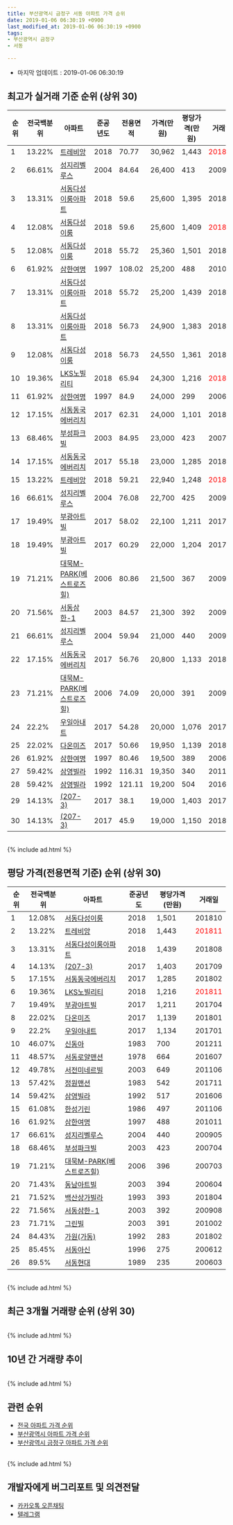 ```yaml
---
title: 부산광역시 금정구 서동 아파트 가격 순위
date: 2019-01-06 06:30:19 +0900
last_modified_at: 2019-01-06 06:30:19 +0900
tags:
- 부산광역시 금정구
- 서동

---
```


* 마지막 업데이트 : 2019-01-06 06:30:19

## 최고가 실거래 기준 순위 (상위 30)


|순위|전국백분위|아파트|준공년도|전용면적|가격(만원)|평당가격(만원)|거래일|
|---|---|---|---|---|---|---|---|
|1|13.22%|[트레비앙](https://search.naver.com/search.naver?query=%EB%B6%80%EC%82%B0%EA%B4%91%EC%97%AD%EC%8B%9C+%EA%B8%88%EC%A0%95%EA%B5%AC+%EC%84%9C%EB%8F%99+%ED%8A%B8%EB%A0%88%EB%B9%84%EC%95%99)|2018|70.77|30,962|1,443|<span style="color:red">201811</span>|
|2|66.61%|[성지리벨루스](https://search.naver.com/search.naver?query=%EB%B6%80%EC%82%B0%EA%B4%91%EC%97%AD%EC%8B%9C+%EA%B8%88%EC%A0%95%EA%B5%AC+%EC%84%9C%EB%8F%99+%EC%84%B1%EC%A7%80%EB%A6%AC%EB%B2%A8%EB%A3%A8%EC%8A%A4)|2004|84.64|26,400|413|200907|
|3|13.31%|[서동다성이룸아파트](https://search.naver.com/search.naver?query=%EB%B6%80%EC%82%B0%EA%B4%91%EC%97%AD%EC%8B%9C+%EA%B8%88%EC%A0%95%EA%B5%AC+%EC%84%9C%EB%8F%99+%EC%84%9C%EB%8F%99%EB%8B%A4%EC%84%B1%EC%9D%B4%EB%A3%B8%EC%95%84%ED%8C%8C%ED%8A%B8)|2018|59.6|25,600|1,395|201808|
|4|12.08%|[서동다성이룸](https://search.naver.com/search.naver?query=%EB%B6%80%EC%82%B0%EA%B4%91%EC%97%AD%EC%8B%9C+%EA%B8%88%EC%A0%95%EA%B5%AC+%EC%84%9C%EB%8F%99+%EC%84%9C%EB%8F%99%EB%8B%A4%EC%84%B1%EC%9D%B4%EB%A3%B8)|2018|59.6|25,600|1,409|<span style="color:red">201811</span>|
|5|12.08%|[서동다성이룸](https://search.naver.com/search.naver?query=%EB%B6%80%EC%82%B0%EA%B4%91%EC%97%AD%EC%8B%9C+%EA%B8%88%EC%A0%95%EA%B5%AC+%EC%84%9C%EB%8F%99+%EC%84%9C%EB%8F%99%EB%8B%A4%EC%84%B1%EC%9D%B4%EB%A3%B8)|2018|55.72|25,360|1,501|201810|
|6|61.92%|[삼한여명](https://search.naver.com/search.naver?query=%EB%B6%80%EC%82%B0%EA%B4%91%EC%97%AD%EC%8B%9C+%EA%B8%88%EC%A0%95%EA%B5%AC+%EC%84%9C%EB%8F%99+%EC%82%BC%ED%95%9C%EC%97%AC%EB%AA%85)|1997|108.02|25,200|488|201011|
|7|13.31%|[서동다성이룸아파트](https://search.naver.com/search.naver?query=%EB%B6%80%EC%82%B0%EA%B4%91%EC%97%AD%EC%8B%9C+%EA%B8%88%EC%A0%95%EA%B5%AC+%EC%84%9C%EB%8F%99+%EC%84%9C%EB%8F%99%EB%8B%A4%EC%84%B1%EC%9D%B4%EB%A3%B8%EC%95%84%ED%8C%8C%ED%8A%B8)|2018|55.72|25,200|1,439|201808|
|8|13.31%|[서동다성이룸아파트](https://search.naver.com/search.naver?query=%EB%B6%80%EC%82%B0%EA%B4%91%EC%97%AD%EC%8B%9C+%EA%B8%88%EC%A0%95%EA%B5%AC+%EC%84%9C%EB%8F%99+%EC%84%9C%EB%8F%99%EB%8B%A4%EC%84%B1%EC%9D%B4%EB%A3%B8%EC%95%84%ED%8C%8C%ED%8A%B8)|2018|56.73|24,900|1,383|201808|
|9|12.08%|[서동다성이룸](https://search.naver.com/search.naver?query=%EB%B6%80%EC%82%B0%EA%B4%91%EC%97%AD%EC%8B%9C+%EA%B8%88%EC%A0%95%EA%B5%AC+%EC%84%9C%EB%8F%99+%EC%84%9C%EB%8F%99%EB%8B%A4%EC%84%B1%EC%9D%B4%EB%A3%B8)|2018|56.73|24,550|1,361|201810|
|10|19.36%|[LKS노빌리티](https://search.naver.com/search.naver?query=%EB%B6%80%EC%82%B0%EA%B4%91%EC%97%AD%EC%8B%9C+%EA%B8%88%EC%A0%95%EA%B5%AC+%EC%84%9C%EB%8F%99+LKS%EB%85%B8%EB%B9%8C%EB%A6%AC%ED%8B%B0)|2018|65.94|24,300|1,216|<span style="color:red">201811</span>|
|11|61.92%|[삼한여명](https://search.naver.com/search.naver?query=%EB%B6%80%EC%82%B0%EA%B4%91%EC%97%AD%EC%8B%9C+%EA%B8%88%EC%A0%95%EA%B5%AC+%EC%84%9C%EB%8F%99+%EC%82%BC%ED%95%9C%EC%97%AC%EB%AA%85)|1997|84.9|24,000|299|200610|
|12|17.15%|[서동동국에버리치](https://search.naver.com/search.naver?query=%EB%B6%80%EC%82%B0%EA%B4%91%EC%97%AD%EC%8B%9C+%EA%B8%88%EC%A0%95%EA%B5%AC+%EC%84%9C%EB%8F%99+%EC%84%9C%EB%8F%99%EB%8F%99%EA%B5%AD%EC%97%90%EB%B2%84%EB%A6%AC%EC%B9%98)|2017|62.31|24,000|1,101|201802|
|13|68.46%|[부성파크빌](https://search.naver.com/search.naver?query=%EB%B6%80%EC%82%B0%EA%B4%91%EC%97%AD%EC%8B%9C+%EA%B8%88%EC%A0%95%EA%B5%AC+%EC%84%9C%EB%8F%99+%EB%B6%80%EC%84%B1%ED%8C%8C%ED%81%AC%EB%B9%8C)|2003|84.95|23,000|423|200704|
|14|17.15%|[서동동국에버리치](https://search.naver.com/search.naver?query=%EB%B6%80%EC%82%B0%EA%B4%91%EC%97%AD%EC%8B%9C+%EA%B8%88%EC%A0%95%EA%B5%AC+%EC%84%9C%EB%8F%99+%EC%84%9C%EB%8F%99%EB%8F%99%EA%B5%AD%EC%97%90%EB%B2%84%EB%A6%AC%EC%B9%98)|2017|55.18|23,000|1,285|201802|
|15|13.22%|[트레비앙](https://search.naver.com/search.naver?query=%EB%B6%80%EC%82%B0%EA%B4%91%EC%97%AD%EC%8B%9C+%EA%B8%88%EC%A0%95%EA%B5%AC+%EC%84%9C%EB%8F%99+%ED%8A%B8%EB%A0%88%EB%B9%84%EC%95%99)|2018|59.21|22,940|1,248|<span style="color:red">201811</span>|
|16|66.61%|[성지리벨루스](https://search.naver.com/search.naver?query=%EB%B6%80%EC%82%B0%EA%B4%91%EC%97%AD%EC%8B%9C+%EA%B8%88%EC%A0%95%EA%B5%AC+%EC%84%9C%EB%8F%99+%EC%84%B1%EC%A7%80%EB%A6%AC%EB%B2%A8%EB%A3%A8%EC%8A%A4)|2004|76.08|22,700|425|200907|
|17|19.49%|[부광아트빌](https://search.naver.com/search.naver?query=%EB%B6%80%EC%82%B0%EA%B4%91%EC%97%AD%EC%8B%9C+%EA%B8%88%EC%A0%95%EA%B5%AC+%EC%84%9C%EB%8F%99+%EB%B6%80%EA%B4%91%EC%95%84%ED%8A%B8%EB%B9%8C)|2017|58.02|22,100|1,211|201704|
|18|19.49%|[부광아트빌](https://search.naver.com/search.naver?query=%EB%B6%80%EC%82%B0%EA%B4%91%EC%97%AD%EC%8B%9C+%EA%B8%88%EC%A0%95%EA%B5%AC+%EC%84%9C%EB%8F%99+%EB%B6%80%EA%B4%91%EC%95%84%ED%8A%B8%EB%B9%8C)|2017|60.29|22,000|1,204|201704|
|19|71.21%|[대묵M-PARK(베스트로즈힐)](https://search.naver.com/search.naver?query=%EB%B6%80%EC%82%B0%EA%B4%91%EC%97%AD%EC%8B%9C+%EA%B8%88%EC%A0%95%EA%B5%AC+%EC%84%9C%EB%8F%99+%EB%8C%80%EB%AC%B5M-PARK%28%EB%B2%A0%EC%8A%A4%ED%8A%B8%EB%A1%9C%EC%A6%88%ED%9E%90%29)|2006|80.86|21,500|367|200905|
|20|71.56%|[서동삼한-1](https://search.naver.com/search.naver?query=%EB%B6%80%EC%82%B0%EA%B4%91%EC%97%AD%EC%8B%9C+%EA%B8%88%EC%A0%95%EA%B5%AC+%EC%84%9C%EB%8F%99+%EC%84%9C%EB%8F%99%EC%82%BC%ED%95%9C-1)|2003|84.57|21,300|392|200908|
|21|66.61%|[성지리벨루스](https://search.naver.com/search.naver?query=%EB%B6%80%EC%82%B0%EA%B4%91%EC%97%AD%EC%8B%9C+%EA%B8%88%EC%A0%95%EA%B5%AC+%EC%84%9C%EB%8F%99+%EC%84%B1%EC%A7%80%EB%A6%AC%EB%B2%A8%EB%A3%A8%EC%8A%A4)|2004|59.94|21,000|440|200905|
|22|17.15%|[서동동국에버리치](https://search.naver.com/search.naver?query=%EB%B6%80%EC%82%B0%EA%B4%91%EC%97%AD%EC%8B%9C+%EA%B8%88%EC%A0%95%EA%B5%AC+%EC%84%9C%EB%8F%99+%EC%84%9C%EB%8F%99%EB%8F%99%EA%B5%AD%EC%97%90%EB%B2%84%EB%A6%AC%EC%B9%98)|2017|56.76|20,800|1,133|201805|
|23|71.21%|[대묵M-PARK(베스트로즈힐)](https://search.naver.com/search.naver?query=%EB%B6%80%EC%82%B0%EA%B4%91%EC%97%AD%EC%8B%9C+%EA%B8%88%EC%A0%95%EA%B5%AC+%EC%84%9C%EB%8F%99+%EB%8C%80%EB%AC%B5M-PARK%28%EB%B2%A0%EC%8A%A4%ED%8A%B8%EB%A1%9C%EC%A6%88%ED%9E%90%29)|2006|74.09|20,000|391|200905|
|24|22.2%|[우일아내트](https://search.naver.com/search.naver?query=%EB%B6%80%EC%82%B0%EA%B4%91%EC%97%AD%EC%8B%9C+%EA%B8%88%EC%A0%95%EA%B5%AC+%EC%84%9C%EB%8F%99+%EC%9A%B0%EC%9D%BC%EC%95%84%EB%82%B4%ED%8A%B8)|2017|54.28|20,000|1,076|201702|
|25|22.02%|[다온미즈](https://search.naver.com/search.naver?query=%EB%B6%80%EC%82%B0%EA%B4%91%EC%97%AD%EC%8B%9C+%EA%B8%88%EC%A0%95%EA%B5%AC+%EC%84%9C%EB%8F%99+%EB%8B%A4%EC%98%A8%EB%AF%B8%EC%A6%88)|2017|50.66|19,950|1,139|201801|
|26|61.92%|[삼한여명](https://search.naver.com/search.naver?query=%EB%B6%80%EC%82%B0%EA%B4%91%EC%97%AD%EC%8B%9C+%EA%B8%88%EC%A0%95%EA%B5%AC+%EC%84%9C%EB%8F%99+%EC%82%BC%ED%95%9C%EC%97%AC%EB%AA%85)|1997|80.46|19,500|389|200609|
|27|59.42%|[삼영빌라](https://search.naver.com/search.naver?query=%EB%B6%80%EC%82%B0%EA%B4%91%EC%97%AD%EC%8B%9C+%EA%B8%88%EC%A0%95%EA%B5%AC+%EC%84%9C%EB%8F%99+%EC%82%BC%EC%98%81%EB%B9%8C%EB%9D%BC)|1992|116.31|19,350|340|201102|
|28|59.42%|[삼영빌라](https://search.naver.com/search.naver?query=%EB%B6%80%EC%82%B0%EA%B4%91%EC%97%AD%EC%8B%9C+%EA%B8%88%EC%A0%95%EA%B5%AC+%EC%84%9C%EB%8F%99+%EC%82%BC%EC%98%81%EB%B9%8C%EB%9D%BC)|1992|121.11|19,200|504|201604|
|29|14.13%|[(207-3)](https://search.naver.com/search.naver?query=%EB%B6%80%EC%82%B0%EA%B4%91%EC%97%AD%EC%8B%9C+%EA%B8%88%EC%A0%95%EA%B5%AC+%EC%84%9C%EB%8F%99+%28207-3%29)|2017|38.1|19,000|1,403|201709|
|30|14.13%|[(207-3)](https://search.naver.com/search.naver?query=%EB%B6%80%EC%82%B0%EA%B4%91%EC%97%AD%EC%8B%9C+%EA%B8%88%EC%A0%95%EA%B5%AC+%EC%84%9C%EB%8F%99+%28207-3%29)|2017|45.9|19,000|1,150|201809|


<br>
{% include ad.html %}
<br>

## 평당 가격(전용면적 기준) 순위 (상위 30)


|순위|전국백분위|아파트|준공년도|평당가격(만원)|거래일|
|---|---|---|---|---|---|
|1|12.08%|[서동다성이룸](https://search.naver.com/search.naver?query=%EB%B6%80%EC%82%B0%EA%B4%91%EC%97%AD%EC%8B%9C+%EA%B8%88%EC%A0%95%EA%B5%AC+%EC%84%9C%EB%8F%99+%EC%84%9C%EB%8F%99%EB%8B%A4%EC%84%B1%EC%9D%B4%EB%A3%B8)|2018|1,501|201810|
|2|13.22%|[트레비앙](https://search.naver.com/search.naver?query=%EB%B6%80%EC%82%B0%EA%B4%91%EC%97%AD%EC%8B%9C+%EA%B8%88%EC%A0%95%EA%B5%AC+%EC%84%9C%EB%8F%99+%ED%8A%B8%EB%A0%88%EB%B9%84%EC%95%99)|2018|1,443|<span style="color:red">201811</span>|
|3|13.31%|[서동다성이룸아파트](https://search.naver.com/search.naver?query=%EB%B6%80%EC%82%B0%EA%B4%91%EC%97%AD%EC%8B%9C+%EA%B8%88%EC%A0%95%EA%B5%AC+%EC%84%9C%EB%8F%99+%EC%84%9C%EB%8F%99%EB%8B%A4%EC%84%B1%EC%9D%B4%EB%A3%B8%EC%95%84%ED%8C%8C%ED%8A%B8)|2018|1,439|201808|
|4|14.13%|[(207-3)](https://search.naver.com/search.naver?query=%EB%B6%80%EC%82%B0%EA%B4%91%EC%97%AD%EC%8B%9C+%EA%B8%88%EC%A0%95%EA%B5%AC+%EC%84%9C%EB%8F%99+%28207-3%29)|2017|1,403|201709|
|5|17.15%|[서동동국에버리치](https://search.naver.com/search.naver?query=%EB%B6%80%EC%82%B0%EA%B4%91%EC%97%AD%EC%8B%9C+%EA%B8%88%EC%A0%95%EA%B5%AC+%EC%84%9C%EB%8F%99+%EC%84%9C%EB%8F%99%EB%8F%99%EA%B5%AD%EC%97%90%EB%B2%84%EB%A6%AC%EC%B9%98)|2017|1,285|201802|
|6|19.36%|[LKS노빌리티](https://search.naver.com/search.naver?query=%EB%B6%80%EC%82%B0%EA%B4%91%EC%97%AD%EC%8B%9C+%EA%B8%88%EC%A0%95%EA%B5%AC+%EC%84%9C%EB%8F%99+LKS%EB%85%B8%EB%B9%8C%EB%A6%AC%ED%8B%B0)|2018|1,216|<span style="color:red">201811</span>|
|7|19.49%|[부광아트빌](https://search.naver.com/search.naver?query=%EB%B6%80%EC%82%B0%EA%B4%91%EC%97%AD%EC%8B%9C+%EA%B8%88%EC%A0%95%EA%B5%AC+%EC%84%9C%EB%8F%99+%EB%B6%80%EA%B4%91%EC%95%84%ED%8A%B8%EB%B9%8C)|2017|1,211|201704|
|8|22.02%|[다온미즈](https://search.naver.com/search.naver?query=%EB%B6%80%EC%82%B0%EA%B4%91%EC%97%AD%EC%8B%9C+%EA%B8%88%EC%A0%95%EA%B5%AC+%EC%84%9C%EB%8F%99+%EB%8B%A4%EC%98%A8%EB%AF%B8%EC%A6%88)|2017|1,139|201801|
|9|22.2%|[우일아내트](https://search.naver.com/search.naver?query=%EB%B6%80%EC%82%B0%EA%B4%91%EC%97%AD%EC%8B%9C+%EA%B8%88%EC%A0%95%EA%B5%AC+%EC%84%9C%EB%8F%99+%EC%9A%B0%EC%9D%BC%EC%95%84%EB%82%B4%ED%8A%B8)|2017|1,134|201701|
|10|46.07%|[신동아](https://search.naver.com/search.naver?query=%EB%B6%80%EC%82%B0%EA%B4%91%EC%97%AD%EC%8B%9C+%EA%B8%88%EC%A0%95%EA%B5%AC+%EC%84%9C%EB%8F%99+%EC%8B%A0%EB%8F%99%EC%95%84)|1983|700|201211|
|11|48.57%|[서동로얄맨션](https://search.naver.com/search.naver?query=%EB%B6%80%EC%82%B0%EA%B4%91%EC%97%AD%EC%8B%9C+%EA%B8%88%EC%A0%95%EA%B5%AC+%EC%84%9C%EB%8F%99+%EC%84%9C%EB%8F%99%EB%A1%9C%EC%96%84%EB%A7%A8%EC%85%98)|1978|664|201607|
|12|49.78%|[서전미네르빌](https://search.naver.com/search.naver?query=%EB%B6%80%EC%82%B0%EA%B4%91%EC%97%AD%EC%8B%9C+%EA%B8%88%EC%A0%95%EA%B5%AC+%EC%84%9C%EB%8F%99+%EC%84%9C%EC%A0%84%EB%AF%B8%EB%84%A4%EB%A5%B4%EB%B9%8C)|2003|649|201106|
|13|57.42%|[정원맨션](https://search.naver.com/search.naver?query=%EB%B6%80%EC%82%B0%EA%B4%91%EC%97%AD%EC%8B%9C+%EA%B8%88%EC%A0%95%EA%B5%AC+%EC%84%9C%EB%8F%99+%EC%A0%95%EC%9B%90%EB%A7%A8%EC%85%98)|1983|542|201711|
|14|59.42%|[삼영빌라](https://search.naver.com/search.naver?query=%EB%B6%80%EC%82%B0%EA%B4%91%EC%97%AD%EC%8B%9C+%EA%B8%88%EC%A0%95%EA%B5%AC+%EC%84%9C%EB%8F%99+%EC%82%BC%EC%98%81%EB%B9%8C%EB%9D%BC)|1992|517|201606|
|15|61.08%|[한성기린](https://search.naver.com/search.naver?query=%EB%B6%80%EC%82%B0%EA%B4%91%EC%97%AD%EC%8B%9C+%EA%B8%88%EC%A0%95%EA%B5%AC+%EC%84%9C%EB%8F%99+%ED%95%9C%EC%84%B1%EA%B8%B0%EB%A6%B0)|1986|497|201106|
|16|61.92%|[삼한여명](https://search.naver.com/search.naver?query=%EB%B6%80%EC%82%B0%EA%B4%91%EC%97%AD%EC%8B%9C+%EA%B8%88%EC%A0%95%EA%B5%AC+%EC%84%9C%EB%8F%99+%EC%82%BC%ED%95%9C%EC%97%AC%EB%AA%85)|1997|488|201011|
|17|66.61%|[성지리벨루스](https://search.naver.com/search.naver?query=%EB%B6%80%EC%82%B0%EA%B4%91%EC%97%AD%EC%8B%9C+%EA%B8%88%EC%A0%95%EA%B5%AC+%EC%84%9C%EB%8F%99+%EC%84%B1%EC%A7%80%EB%A6%AC%EB%B2%A8%EB%A3%A8%EC%8A%A4)|2004|440|200905|
|18|68.46%|[부성파크빌](https://search.naver.com/search.naver?query=%EB%B6%80%EC%82%B0%EA%B4%91%EC%97%AD%EC%8B%9C+%EA%B8%88%EC%A0%95%EA%B5%AC+%EC%84%9C%EB%8F%99+%EB%B6%80%EC%84%B1%ED%8C%8C%ED%81%AC%EB%B9%8C)|2003|423|200704|
|19|71.21%|[대묵M-PARK(베스트로즈힐)](https://search.naver.com/search.naver?query=%EB%B6%80%EC%82%B0%EA%B4%91%EC%97%AD%EC%8B%9C+%EA%B8%88%EC%A0%95%EA%B5%AC+%EC%84%9C%EB%8F%99+%EB%8C%80%EB%AC%B5M-PARK%28%EB%B2%A0%EC%8A%A4%ED%8A%B8%EB%A1%9C%EC%A6%88%ED%9E%90%29)|2006|396|200703|
|20|71.43%|[동남아트빌](https://search.naver.com/search.naver?query=%EB%B6%80%EC%82%B0%EA%B4%91%EC%97%AD%EC%8B%9C+%EA%B8%88%EC%A0%95%EA%B5%AC+%EC%84%9C%EB%8F%99+%EB%8F%99%EB%82%A8%EC%95%84%ED%8A%B8%EB%B9%8C)|2003|394|200604|
|21|71.52%|[백산상가빌라](https://search.naver.com/search.naver?query=%EB%B6%80%EC%82%B0%EA%B4%91%EC%97%AD%EC%8B%9C+%EA%B8%88%EC%A0%95%EA%B5%AC+%EC%84%9C%EB%8F%99+%EB%B0%B1%EC%82%B0%EC%83%81%EA%B0%80%EB%B9%8C%EB%9D%BC)|1993|393|201804|
|22|71.56%|[서동삼한-1](https://search.naver.com/search.naver?query=%EB%B6%80%EC%82%B0%EA%B4%91%EC%97%AD%EC%8B%9C+%EA%B8%88%EC%A0%95%EA%B5%AC+%EC%84%9C%EB%8F%99+%EC%84%9C%EB%8F%99%EC%82%BC%ED%95%9C-1)|2003|392|200908|
|23|71.71%|[그린빌](https://search.naver.com/search.naver?query=%EB%B6%80%EC%82%B0%EA%B4%91%EC%97%AD%EC%8B%9C+%EA%B8%88%EC%A0%95%EA%B5%AC+%EC%84%9C%EB%8F%99+%EA%B7%B8%EB%A6%B0%EB%B9%8C)|2003|391|201002|
|24|84.43%|[가원(가동)](https://search.naver.com/search.naver?query=%EB%B6%80%EC%82%B0%EA%B4%91%EC%97%AD%EC%8B%9C+%EA%B8%88%EC%A0%95%EA%B5%AC+%EC%84%9C%EB%8F%99+%EA%B0%80%EC%9B%90%28%EA%B0%80%EB%8F%99%29)|1992|283|201802|
|25|85.45%|[서동아신](https://search.naver.com/search.naver?query=%EB%B6%80%EC%82%B0%EA%B4%91%EC%97%AD%EC%8B%9C+%EA%B8%88%EC%A0%95%EA%B5%AC+%EC%84%9C%EB%8F%99+%EC%84%9C%EB%8F%99%EC%95%84%EC%8B%A0)|1996|275|200612|
|26|89.5%|[서동현대](https://search.naver.com/search.naver?query=%EB%B6%80%EC%82%B0%EA%B4%91%EC%97%AD%EC%8B%9C+%EA%B8%88%EC%A0%95%EA%B5%AC+%EC%84%9C%EB%8F%99+%EC%84%9C%EB%8F%99%ED%98%84%EB%8C%80)|1989|235|200603|


<br>
{% include ad.html %}
<br>

## 최근 3개월 거래량 순위 (상위 30)


<div style="width:100%;">
    <canvas id="deal_count_ranking" height="250"></canvas>
</div>


<script>
new Chart(document.getElementById("deal_count_ranking"), {
    type: 'horizontalBar',
    data: {
        labels: ['트레비앙', '서동다성이룸', '서동삼한-1', '(207-3)', '성지리벨루스', '서동현대', '다온미즈', '서동동국에버리치', 'LKS노빌리티'],
        datasets: [{
            label: '실거래 수',
            data: [6, 4, 3, 2, 1, 1, 1, 1, 1],
            borderColor: "rgba(255, 0, 128, 1)",
            backgroundColor: "rgba(255, 0, 128, 0.5)",
            fill: false,
        }]
    },
    options: {
        responsive: true,
        title: {
            display: true,
            text: '최근 3개월 거래량 순위'
        },
        tooltips: {
            mode: 'index',
            intersect: false,
            callbacks: {
                title: function(tooltipItems, data) {
                    return "실거래 수:";
                },
                label: function(tooltipItem, data) {
                    return data.labels[tooltipItem.index] + ": " + tooltipItem.xLabel;
                }
            }
        },
        hover: {
            mode: 'nearest',
            intersect: true
        },
        scales: {
            xAxes: [{
                display: true,
                scaleLabel: {
                    display: true,
                    labelString: '실거래 수'
                },
                ticks: {
                    suggestedMin: 0,
                }
            }],
            yAxes: [{
                display: true,
                ticks: {
                    autoSkip: false,
                    callback: function(value, index, values) {
                        if (value.length > 15)
                            return value.substr(0, 13) + "...";
                        else
                            return value;
                    }
                },
                scaleLabel: {
                    display: false,
                }
            }]
        }
    }
});

</script>


<br>
{% include ad.html %}
<br>

## 10년 간 거래량 추이


<div style="width:100%;">
    <canvas id="deal_progress" height="250"></canvas>
</div>

<script>
new Chart(document.getElementById("deal_progress"), {
    type: 'line',
    data: {
        labels: ['200901','200902','200903','200904','200905','200906','200907','200908','200909','200910','200911','200912','201001','201002','201003','201004','201005','201006','201007','201008','201009','201010','201011','201012','201101','201102','201103','201104','201105','201106','201107','201108','201109','201110','201111','201112','201201','201202','201203','201204','201205','201206','201207','201208','201209','201210','201211','201212','201301','201302','201303','201304','201305','201306','201307','201308','201309','201310','201311','201312','201401','201402','201403','201404','201405','201406','201407','201408','201409','201410','201411','201412','201501','201502','201503','201504','201505','201506','201507','201508','201509','201510','201511','201512','201601','201602','201603','201604','201605','201606','201607','201608','201609','201610','201611','201612','201701','201702','201703','201704','201705','201706','201707','201708','201709','201710','201711','201712','201801','201802','201803','201804','201805','201806','201807','201808','201809','201810','201811','201812','201901'],
        datasets: [{
            label: '실거래 수',
            pointRadius: 1,
            data: [3, 8, 5, 6, 13, 7, 5, 12, 6, 6, 11, 11, 5, 7, 9, 8, 8, 6, 4, 4, 6, 11, 11, 7, 10, 4, 13, 12, 8, 13, 36, 7, 16, 10, 5, 5, 5, 5, 11, 7, 7, 0, 11, 1, 5, 4, 6, 8, 2, 5, 6, 8, 11, 10, 4, 4, 24, 14, 7, 13, 9, 5, 9, 10, 2, 8, 5, 6, 10, 8, 1, 4, 5, 8, 12, 17, 12, 16, 14, 14, 11, 20, 16, 11, 4, 6, 12, 12, 8, 8, 13, 8, 14, 8, 10, 5, 35, 32, 13, 10, 12, 6, 15, 18, 15, 10, 11, 11, 10, 9, 10, 10, 11, 7, 5, 26, 14, 9, 16, 4, 0],
            borderColor: "rgba(255, 201, 14, 1)",
            backgroundColor: "rgba(255, 201, 14, 0.5)",
            fill: true,
        }]
    },
    options: {
        responsive: true,
        title: {
            display: true,
            text: '10년간 거래량 추이'
        },
        tooltips: {
            mode: 'index',
            intersect: false,
        },
        hover: {
            mode: 'nearest',
            intersect: true
        },
        scales: {
            xAxes: [{
                display: true,
                scaleLabel: {
                    display: true,
                    labelString: '년/월'
                }
            }],
            yAxes: [{
                display: true,
                ticks: {
                    suggestedMin: 0,
                },
                scaleLabel: {
                    display: true,
                    labelString: '실거래 수'
                }
            }]
        }
    }
});

</script>


<br>
{% include ad.html %}
<br>

## 관련 순위

- [전국 아파트 가격 순위](https://inasie.github.io/apt-ranking/전국)
- [부산광역시 아파트 가격 순위](https://inasie.github.io/apt-ranking/부산광역시)
- [부산광역시 금정구 아파트 가격 순위](https://inasie.github.io/apt-ranking/부산광역시-금정구)


<br>
{% include ad.html %}
<br>

## 개발자에게 버그리포트 및 의견전달

- [카카오톡 오픈채팅](https://open.kakao.com/o/gLJUAP4)
- [텔레그램](https://t.me/inasie)

